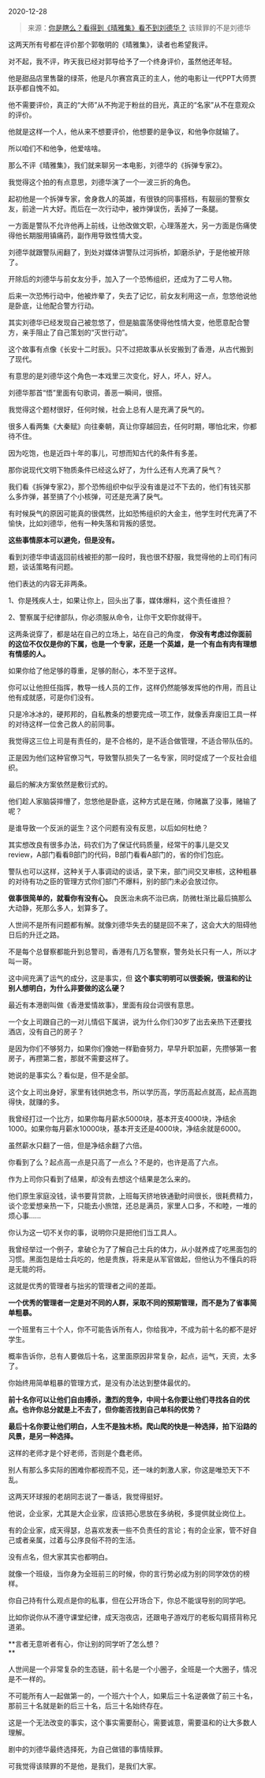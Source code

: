 2020-12-28

> 来源：[你是瞎么？看得到《晴雅集》看不到刘德华？](http://mp.weixin.qq.com/s?__biz=MzU0MjYwNDU2Mw==&mid=2247495417&idx=2&sn=2572b6080fa337e9976dfe7d8f914c0f&chksm=fb1a8285cc6d0b93189664e5122620abaad66d96af3caa3167bf3e343bd38158d31048f7c873&scene=27#wechat_redirect)
> 该赎罪的不是刘德华

这两天所有号都在评价那个郭敬明的《晴雅集》，读者也希望我评。

  

对不起，我不评，昨天我已经对郭导给予了一个终身评价，虽然他还年轻。

  

他是甜品店里售罄的绿茶，他是凡尔赛宫真正的主人，他的电影让一代PPT大师贾跃亭都自愧不如。

  

他不需要评价，真正的“大师”从不拘泥于粉丝的目光，真正的“名家”从不在意观众的评价。

  

他就是这样一个人，他从来不想要评价，他想要的是争议，和他争你就输了。

  

所以咱们不和他争，他爱啥啥。

  

那么不评《晴雅集》，我们就来聊另一本电影，刘德华的《拆弹专家2》。

  

我觉得这个拍的有点意思，刘德华演了一个一波三折的角色。

  

起初他是一个拆弹专家，舍身救人的英雄，有很铁的同事搭档，有靓丽的警察女友，前途一片大好。而后在一次行动中，被炸弹误伤，丢掉了一条腿。

  

一方面是警队不允许他再上前线，让他改做文职，心理落差大，另一方面是伤痛使得他长期服用镇痛药，副作用导致性情大变。

  

刘德华就跟警队闹翻了，到处对媒体讲警队过河拆桥，卸磨杀驴，于是他被开除了。

  

开除后的刘德华与前女友分手，加入了一个恐怖组织，还成为了二号人物。

  

后来一次恐怖行动中，他被炸晕了，失去了记忆，前女友利用这一点，忽悠他说他是卧底，让他配合警方行动。

  

其实刘德华已经发现自己被忽悠了，但是脑震荡使得他性情大变，他愿意配合警方，亲手阻止了自己策划的“灭世行动”。

  

这个故事有点像《长安十二时辰》。只不过把故事从长安搬到了香港，从古代搬到了现代。

  

有意思的是刘德华这个角色一本戏里三次变化，好人，坏人，好人。

  

刘德华那首“悟”里面有句歌词，善恶一瞬间，很搭。

  

我觉得这个题材很好，任何时候，社会上总有人是充满了戾气的。

  

很多人看两集《大秦赋》向往秦朝，真让你穿越回去，任何时期，哪怕北宋，你都待不住。

  

因为吃饱，也是近四十年的事儿，可想而知古代的条件有多差。

  

那你说现代文明下物质条件已经这么好了，为什么还有人充满了戾气？

  

我们看《拆弹专家2》，那个恐怖组织中似乎没有谁是过不下去的，他们有钱买那么多炸弹，甚至搞了个小核弹，可还是充满了戾气。

  

有时候戾气的原因可能真的很偶然，比如恐怖组织的大金主，他学生时代充满了不愉快，比如刘德华，他有一种失落和背叛的感觉。

  

 **这些事情原本可以避免，但是没有。**

  

看到刘德华申请返回前线被拒的那一段时，我也很不舒服，我觉得他的上司们有问题，谈话策略有问题。

  

他们表达的内容无非两条。

  

1、你是残疾人士，如果让你上，回头出了事，媒体爆料，这个责任谁担？

2、警察属于纪律部队，你必须服从命令，让你干文职你就得干。

  

这两条说穿了，都是站在自己的立场上，站在自己的角度，
**你没有考虑过你面前的这位不仅仅是你的下属，也是一个专家，还是一个英雄，是一个有血有肉有理想有情感的人。**

  

如果你给了他足够的尊重，足够的耐心，本不至于这样。

  

你可以让他担任指挥，教导一线人员的工作，这样仍然能够发挥他的作用，而且让他有成就感，可是你们没有。

  

只是冷冰冰的，硬邦邦的，自私教条的想要完成一项工作，就像丢弃废旧工具一样的对待这样一位舍己救人的前同事。

  

我觉得这三位上司是有责任的，是不合格的，是不适合做管理，不适合带队伍的。

  

正是因为他们这种官僚习气，导致警队损失了一名专家，同时促成了一个反社会组织。

  

最后的解决方案依然是敷衍式的。

  

他们趁人家脑袋摔懵了，忽悠他是卧底，这种方式是在赌，你赌赢了没事，赌输了呢？

  

是谁导致一个反派的诞生？这个问题有没有反思，以后如何杜绝？

  

其实想改良有很多办法，码农们为了保证代码质量，经常干的事儿是交叉review，A部门看看B部门的代码，B部门看看A部门的，省的你们包庇。

  

警队也可以这样，这种关于人事调动的谈话，录下来，部门间交叉审核，这种粗暴的对待有功之臣的管理方式你们部门不爆料，别的部门未必会放过你。

  

 **做事很简单的，就看你有没有心。** 良医治未病不治已病，防微杜渐比最后搞那么大动静，死那么多人，划算多了。

  

人世间不是所有问题都有解。就像刘德华失去的腿是回不来了，这会大大的阻碍他日后的升迁之路。

  

不是每个总督察都能升到总警司，香港有几万名警察，警务处长只有一人，所以才叫一哥。

  

这中间充满了运气的成分，这是事实，但 **这个事实明明可以很委婉，很温和的让别人想明白，为什么非要做的这么硬？**

  

最近有本港剧叫做《香港爱情故事》，里面有段台词很有意思。

  

一个女上司跟自己的一对儿情侣下属讲，说为什么你们30岁了出去亲热下还要找酒店，没有自己的房子？

  

是因为你们不够努力，如果你们像她一样勤奋努力，早早升职加薪，先攒够第一套房子，再攒第二套，那就不需要这样了。

  

她说的是事实么？看似是，但不是全部。

  

这个女上司出身好，家里有钱供她念书，所以学历高，学历高起点就高，起点高跑得快，就赚的多。

  

我曾经打过一个比方，如果你每月薪水5000块，基本开支4000块，净结余1000。如果你每月薪水10000块，基本开支还是4000块，净结余就是6000。

  

虽然薪水只翻了一倍，但是净结余翻了六倍。

  

你看到了么？起点高一点是只高了一点么？不是的，也许是高了六点。

  

作为上司你只看到了结果，却没有去想这个结果是怎么来的。

  

他们原生家庭没钱，读书要背贷款，上班每天挤地铁通勤时间很长，很耗费精力，谈个恋爱想亲热一下，只能去小旅馆，还总是满员，家里人口多，不和睦，一堆的烦心事......

  

你认为这一切不关你的事，说明你只是把他们当工具人。

  

我曾经举过一个例子，拿破仑为了了解自己士兵的体力，从小就养成了吃黑面包的习惯。黑面包是给士兵吃的，他是贵族，将来是从军官做起，但他认为不懂兵的将是无能的将。

  

这就是优秀的管理者与拙劣的管理者之间的差距。

  

 **一个优秀的管理者一定是对不同的人群，采取不同的预期管理，而不是为了省事简单粗暴。**

  

一个班里有三十个人，你不可能告诉所有人，你给我冲，不成为前十名的都不是好学生。

  

概率告诉你，总有人要做后十名，这里面原因非常复杂，起点，运气，天资，太多了。

  

你始终用简单粗暴的管理方式，是没有办法达到整体最优的。

  

 **前十名你可以让他们自由搏杀，激烈的竞争，中间十名你要让他们寻找各自的优点。也许你总分就是上不去了，但你能否找到自己单科的优势？**

  

 **最后十名你要让他们明白，人生不是独木桥。爬山爬的快是一种选择，拍下沿路的风景，是另一种选择。**

  

这样的老师才是个好老师，否则是个蠢老师。

  

别人有那么多实际的困难你都视而不见，还一味的刺激人家，你这是唯恐天下不乱。

  

这两天环球报的老胡同志说了一番话，我觉得挺好。

  

他说，企业家，尤其是大企业家，应该把心思放在多纳税，多提供就业岗位上。

  

有的企业家，成天得瑟，总喜欢发表一些不负责任的言论；有的企业家，管不好自己或者亲属，过着与公序良俗不符的生活。

  

没有点名，但大家其实也都明白。

  

就像一个班级，当你身为全班前三的时候，你的言行势必成为别的同学效仿的榜样。

  

你自己持有什么观点是你的私事，但在公开场合下，你总不能误导别的同学吧。

  

比如你说你从不遵守课堂纪律，成天泡夜店，还跟电子游戏厅的老板勾肩搭背称兄道弟。

  

 **言者无意听者有心，你让别的同学听了怎么想？  
**

  

人世间是一个非常复杂的生态链，前十名是一个小圈子，全班是一个大圈子，情况是不一样的。

  

不可能所有人一起做第一的，一个班六十个人，如果后三十名逆袭做了前三十名，那前三十名就是新的后三十名，后三十名始终存在。

  

这是一个无法改变的事实，这个事实需要耐心，需要诚意，需要温和的让大多数人理解。

  

剧中的刘德华最终选择死，为自己做错的事情赎罪。

  

可我觉得该赎罪的不是他，是我们，是我们大家。

